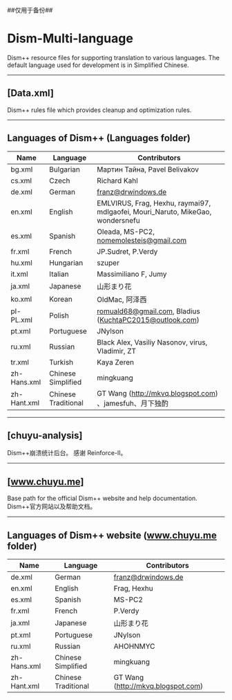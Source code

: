##仅用于备份##

# Dism-Multi-language
Dism++ resource files for supporting translation to various languages.
The default language used for development is in Simplified Chinese.

---

## [Data.xml]
Dism++ rules file which provides cleanup and optimization rules.

---

## Languages of Dism++ (Languages folder)

|  Name  | Language | Contributors
| ------ | -------- | ------------
| bg.xml | Bulgarian | Мартин Тайна, Pavel Belivakov
| cs.xml | Czech | Richard Kahl
| de.xml | German | franz@drwindows.de
| en.xml | English | EMLVIRUS, Frag, Hexhu, raymai97, mdlgaofei, Mouri_Naruto, MikeGao, wondersnefu
| es.xml | Spanish | Oleada, MS-PC2, nomemolesteis@gmail.com
| fr.xml | French | JP.Sudret, P.Verdy
| hu.xml | Hungarian | szuper
| it.xml | Italian | Massimiliano F, Jumy
| ja.xml | Japanese | 山形まり花
| ko.xml | Korean | OldMac, 阿泽西
| pl-PL.xml | Polish | romuald68@gmail.com, Bladius (KuchtaPC2015@outlook.com)
| pt.xml | Portuguese | JNylson
| ru.xml | Russian | Black Alex, Vasiliy Nasonov, virus, Vladimir, ZT
| tr.xml | Turkish | Kaya Zeren
| zh-Hans.xml | Chinese Simplified | mingkuang
| zh-Hant.xml | Chinese Traditional | GT Wang (http://mkvq.blogspot.com) 、jamesfuh、月下独酌

---

## [chuyu-analysis]
Dism++崩溃统计后台。
感谢 Reinforce-II。

---

## [www.chuyu.me]
Base path for the official Dism++ website and help documentation.
Dism++官方网站以及帮助文档。

---

## Languages of Dism++ website (www.chuyu.me folder)
|  Name  | Language | Contributors
| ------ | -------- | ------------
| de.xml | German | franz@drwindows.de
| en.xml | English | Frag, Hexhu
| es.xml | Spanish | MS-PC2
| fr.xml | French | P.Verdy
| ja.xml | Japanese | 山形まり花
| pt.xml | Portuguese | JNylson
| ru.xml | Russian | AHOHNMYC
| zh-Hans.xml | Chinese Simplified | mingkuang
| zh-Hant.xml | Chinese Traditional | GT Wang (http://mkvq.blogspot.com)
